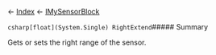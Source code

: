 ← [Index](Api-Index) ← [IMySensorBlock](Sandbox.ModAPI.Ingame.IMySensorBlock)

```csharp[float](System.Single) RightExtend```##### Summary

Gets or sets the right range of the sensor.

